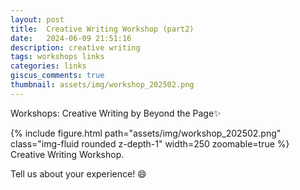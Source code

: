 ```yaml
---
layout: post
title:  Creative Writing Workshop (part2)
date:   2024-06-09 21:51:16
description: creative writing
tags: workshops links
categories: links
giscus_comments: true
thumbnail: assets/img/workshop_202502.png
---
```

Workshops: Creative Writing by Beyond the Page:sparkles:

<div class="row mt-3">
    <div class="col-sm mt-3 mt-md-0">
        {% include figure.html path="assets/img/workshop_202502.png" class="img-fluid rounded z-depth-1" width=250 zoomable=true %}
    </div>
</div>

<div class="caption">
    Creative Writing Workshop.
</div>

Tell us about your experience! :smile: